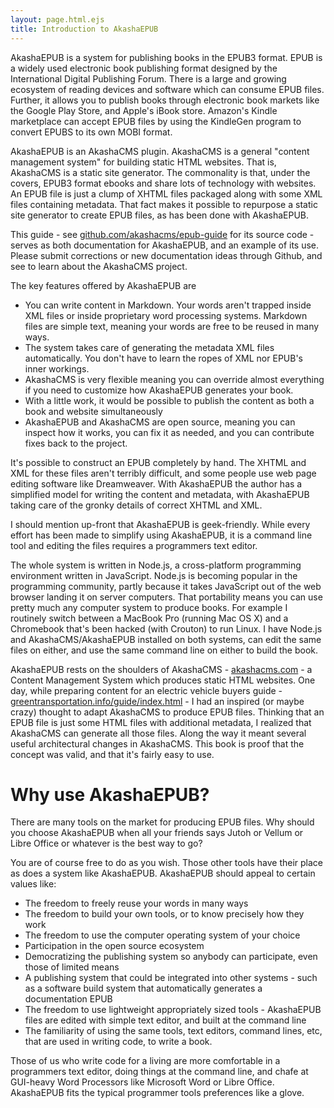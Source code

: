 ```yaml
---
layout: page.html.ejs
title: Introduction to AkashaEPUB
---
```


AkashaEPUB is a system for publishing books in the EPUB3 format.  EPUB is a widely used electronic book publishing format designed by the International Digital Publishing Forum.  There is a large and growing ecosystem of reading devices and software which can consume EPUB files.  Further, it allows you to publish books through electronic book markets like the Google Play Store, and Apple's iBook store.  Amazon's Kindle marketplace can accept EPUB files by using the KindleGen program to convert EPUBS to its own MOBI format.

AkashaEPUB is an AkashaCMS plugin.  AkashaCMS is a general "content management system" for building static HTML websites.  That is, AkashaCMS is a static site generator.  The commonality is that, under the covers, EPUB3 format ebooks and share lots of technology with websites.  An EPUB file is just a clump of XHTML files packaged along with some XML files containing metadata.  That fact makes it possible to repurpose a static site generator to create EPUB files, as has been done with AkashaEPUB.  

This guide - see [github.com/akashacms/epub-guide](https://github.com/akashacms/epub-guide) for its source code - serves as both documentation for AkashaEPUB, and an example of its use.  Please submit corrections or new documentation ideas through Github, and see [](6-akashacms-project.html) to learn about the AkashaCMS project.

The key features offered by AkashaEPUB are

* You can write content in Markdown.  Your words aren't trapped inside XML files or inside proprietary word processing systems.  Markdown files are simple text, meaning your words are free to be reused in many ways.
* The system takes care of generating the metadata XML files automatically.  You don't have to learn the ropes of XML nor EPUB's inner workings.
* AkashaCMS is very flexible meaning you can override almost everything if you need to customize how AkashaEPUB generates your book.
* With a little work, it would be possible to publish the content as both a book and website simultaneously
* AkashaEPUB and AkashaCMS are open source, meaning you can inspect how it works, you can fix it as needed, and you can contribute fixes back to the project.

It's possible to construct an EPUB completely by hand.  The XHTML and XML for these files aren't terribly difficult, and some people use web page editing software like Dreamweaver.  With AkashaEPUB the author has a simplified model for writing the content and metadata, with AkashaEPUB taking care of the gronky details of correct XHTML and XML.

I should mention up-front that AkashaEPUB is geek-friendly.  While every effort has been made to simplify using AkashaEPUB, it is a command line tool and editing the files requires a programmers text editor.  

The whole system is written in Node.js, a cross-platform programming environment written in JavaScript.  Node.js is becoming popular in the programming community, partly because it takes JavaScript out of the web browser landing it on server computers.  That portability means you can use pretty much any computer system to produce books.  For example I routinely switch between a MacBook Pro (running Mac OS X) and a Chromebook that's been hacked (with Crouton) to run Linux.  I have Node.js and AkashaCMS/AkashaEPUB installed on both systems, can edit the same files on either, and use the same command line on either to build the book.

AkashaEPUB rests on the shoulders of AkashaCMS - [akashacms.com](http://akashacms.com) - a Content Management System which produces static HTML websites.  One day, while preparing content for an electric vehicle buyers guide - [greentransportation.info/guide/index.html](http://greentransportation.info/guide/index.html) - I had an inspired (or maybe crazy) thought to adapt AkashaCMS to produce EPUB files.  Thinking that an EPUB file is just some HTML files with additional metadata, I realized that AkashaCMS can generate all those files.  Along the way it meant several useful architectural changes in AkashaCMS.  This book is proof that the concept was valid, and that it's fairly easy to use.

# Why use AkashaEPUB?

There are many tools on the market for producing EPUB files.  Why should you choose AkashaEPUB when all your friends says Jutoh or Vellum or Libre Office or whatever is the best way to go?

You are of course free to do as you wish.  Those other tools have their place as does a system like AkashaEPUB.  AkashaEPUB should appeal to certain values like:

* The freedom to freely reuse your words in many ways
* The freedom to build your own tools, or to know precisely how they work 
* The freedom to use the computer operating system of your choice
* Participation in the open source ecosystem
* Democratizing the publishing system so anybody can participate, even those of limited means
* A publishing system that could be integrated into other systems - such as a software build system that automatically generates a documentation EPUB
* The freedom to use lightweight appropriately sized tools - AkashaEPUB files are edited with simple text editor, and built at the command line
* The familiarity of using the same tools, text editors, command lines, etc, that are used in writing code, to write a book.

Those of us who write code for a living are more comfortable in a programmers text editor, doing things at the command line, and chafe at GUI-heavy Word Processors like Microsoft Word or Libre Office.  AkashaEPUB fits the typical programmer tools preferences like a glove.

